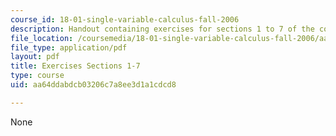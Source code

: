 ```yaml
---
course_id: 18-01-single-variable-calculus-fall-2006
description: Handout containing exercises for sections 1 to 7 of the course.
file_location: /coursemedia/18-01-single-variable-calculus-fall-2006/aa64ddabdcb03206c7a8ee3d1a1cdcd8_e_exrcs_scsn_1_7.pdf
file_type: application/pdf
layout: pdf
title: Exercises Sections 1-7
type: course
uid: aa64ddabdcb03206c7a8ee3d1a1cdcd8

---
```

None